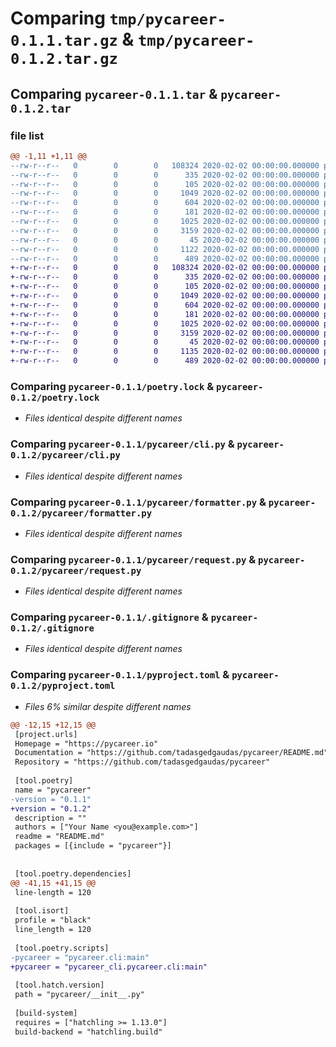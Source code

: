 # Comparing `tmp/pycareer-0.1.1.tar.gz` & `tmp/pycareer-0.1.2.tar.gz`

## Comparing `pycareer-0.1.1.tar` & `pycareer-0.1.2.tar`

### file list

```diff
@@ -1,11 +1,11 @@
--rw-r--r--   0        0        0   108324 2020-02-02 00:00:00.000000 pycareer-0.1.1/poetry.lock
--rw-r--r--   0        0        0      335 2020-02-02 00:00:00.000000 pycareer-0.1.1/.github/workflows/ci-cd.yml
--rw-r--r--   0        0        0      105 2020-02-02 00:00:00.000000 pycareer-0.1.1/pycareer/__init__.py
--rw-r--r--   0        0        0     1049 2020-02-02 00:00:00.000000 pycareer-0.1.1/pycareer/cli.py
--rw-r--r--   0        0        0      604 2020-02-02 00:00:00.000000 pycareer-0.1.1/pycareer/formatter.py
--rw-r--r--   0        0        0      181 2020-02-02 00:00:00.000000 pycareer-0.1.1/pycareer/models.py
--rw-r--r--   0        0        0     1025 2020-02-02 00:00:00.000000 pycareer-0.1.1/pycareer/request.py
--rw-r--r--   0        0        0     3159 2020-02-02 00:00:00.000000 pycareer-0.1.1/.gitignore
--rw-r--r--   0        0        0       45 2020-02-02 00:00:00.000000 pycareer-0.1.1/README.md
--rw-r--r--   0        0        0     1122 2020-02-02 00:00:00.000000 pycareer-0.1.1/pyproject.toml
--rw-r--r--   0        0        0      489 2020-02-02 00:00:00.000000 pycareer-0.1.1/PKG-INFO
+-rw-r--r--   0        0        0   108324 2020-02-02 00:00:00.000000 pycareer-0.1.2/poetry.lock
+-rw-r--r--   0        0        0      335 2020-02-02 00:00:00.000000 pycareer-0.1.2/.github/workflows/ci-cd.yml
+-rw-r--r--   0        0        0      105 2020-02-02 00:00:00.000000 pycareer-0.1.2/pycareer/__init__.py
+-rw-r--r--   0        0        0     1049 2020-02-02 00:00:00.000000 pycareer-0.1.2/pycareer/cli.py
+-rw-r--r--   0        0        0      604 2020-02-02 00:00:00.000000 pycareer-0.1.2/pycareer/formatter.py
+-rw-r--r--   0        0        0      181 2020-02-02 00:00:00.000000 pycareer-0.1.2/pycareer/models.py
+-rw-r--r--   0        0        0     1025 2020-02-02 00:00:00.000000 pycareer-0.1.2/pycareer/request.py
+-rw-r--r--   0        0        0     3159 2020-02-02 00:00:00.000000 pycareer-0.1.2/.gitignore
+-rw-r--r--   0        0        0       45 2020-02-02 00:00:00.000000 pycareer-0.1.2/README.md
+-rw-r--r--   0        0        0     1135 2020-02-02 00:00:00.000000 pycareer-0.1.2/pyproject.toml
+-rw-r--r--   0        0        0      489 2020-02-02 00:00:00.000000 pycareer-0.1.2/PKG-INFO
```

### Comparing `pycareer-0.1.1/poetry.lock` & `pycareer-0.1.2/poetry.lock`

 * *Files identical despite different names*

### Comparing `pycareer-0.1.1/pycareer/cli.py` & `pycareer-0.1.2/pycareer/cli.py`

 * *Files identical despite different names*

### Comparing `pycareer-0.1.1/pycareer/formatter.py` & `pycareer-0.1.2/pycareer/formatter.py`

 * *Files identical despite different names*

### Comparing `pycareer-0.1.1/pycareer/request.py` & `pycareer-0.1.2/pycareer/request.py`

 * *Files identical despite different names*

### Comparing `pycareer-0.1.1/.gitignore` & `pycareer-0.1.2/.gitignore`

 * *Files identical despite different names*

### Comparing `pycareer-0.1.1/pyproject.toml` & `pycareer-0.1.2/pyproject.toml`

 * *Files 6% similar despite different names*

```diff
@@ -12,15 +12,15 @@
 [project.urls]
 Homepage = "https://pycareer.io"
 Documentation = "https://github.com/tadasgedgaudas/pycareer/README.md"
 Repository = "https://github.com/tadasgedgaudas/pycareer"
 
 [tool.poetry]
 name = "pycareer"
-version = "0.1.1"
+version = "0.1.2"
 description = ""
 authors = ["Your Name <you@example.com>"]
 readme = "README.md"
 packages = [{include = "pycareer"}]
 
 
 [tool.poetry.dependencies]
@@ -41,15 +41,15 @@
 line-length = 120
 
 [tool.isort]
 profile = "black"
 line_length = 120
 
 [tool.poetry.scripts]
-pycareer = "pycareer.cli:main"
+pycareer = "pycareer_cli.pycareer.cli:main"
 
 [tool.hatch.version]
 path = "pycareer/__init__.py"
 
 [build-system]
 requires = ["hatchling >= 1.13.0"]
 build-backend = "hatchling.build"
```

